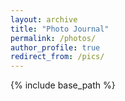 ```yaml
---
layout: archive
title: "Photo Journal"
permalink: /photos/
author_profile: true
redirect_from: /pics/
---
```


{% include base_path %}



<!-- [<img src="/images/bio-photo.jpg" width="32%">](http://instagram.com/ "This is Boostnote's repository ") [<img src="/images/bio-photo.jpg" width="32%">](http://instagram.com/) [<img src="/images/bio-photo.jpg" width="32%">](http://instagram.com/)  -->